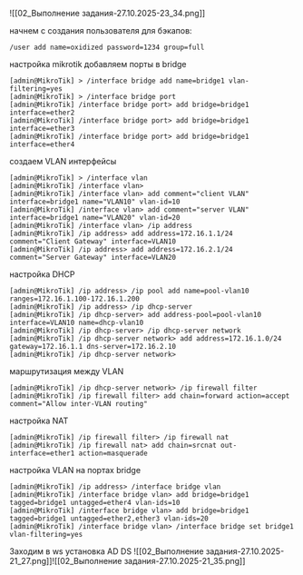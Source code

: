 ![[02_Выполнение задания-27.10.2025-23_34.png]]

начнем с создания пользователя для бэкапов:
```
/user add name=oxidized password=1234 group=full
```

настройка mikrotik
добавляем порты в bridge
```
[admin@MikroTik] > /interface bridge add name=bridge1 vlan-filtering=yes
[admin@MikroTik] > /interface bridge port
[admin@MikroTik] /interface bridge port> add bridge=bridge1 interface=ether2
[admin@MikroTik] /interface bridge port> add bridge=bridge1 interface=ether3
[admin@MikroTik] /interface bridge port> add bridge=bridge1 interface=ether4
```
создаем VLAN интерфейсы
```
[admin@MikroTik] > /interface vlan
[admin@MikroTik] /interface vlan>
[admin@MikroTik] /interface vlan> add comment="client VLAN" interface=bridge1 name="VLAN10" vlan-id=10
[admin@MikroTik] /interface vlan> add comment="server VLAN" interface=bridge1 name="VLAN20" vlan-id=20
[admin@MikroTik] /interface vlan> /ip address
[admin@MikroTik] /ip address> add address=172.16.1.1/24 comment="Client Gateway" interface=VLAN10
[admin@MikroTik] /ip address> add address=172.16.2.1/24 comment="Server Gateway" interface=VLAN20
```
настройка DHCP
```
[admin@MikroTik] /ip address> /ip pool add name=pool-vlan10 ranges=172.16.1.100-172.16.1.200
[admin@MikroTik] /ip address> /ip dhcp-server
[admin@MikroTik] /ip dhcp-server> add address-pool=pool-vlan10 interface=VLAN10 name=dhcp-vlan10
[admin@MikroTik] /ip dhcp-server> /ip dhcp-server network
[admin@MikroTik] /ip dhcp-server network> add address=172.16.1.0/24 gateway=172.16.1.1 dns-server=172.16.2.10
[admin@MikroTik] /ip dhcp-server network>

```
маршрутизация между VLAN
```
[admin@MikroTik] /ip dhcp-server network> /ip firewall filter
[admin@MikroTik] /ip firewall filter> add chain=forward action=accept comment="Allow inter-VLAN routing"
```
настройка NAT
```
[admin@MikroTik] /ip firewall filter> /ip firewall nat
[admin@MikroTik] /ip firewall nat> add chain=srcnat out-interface=ether1 action=masquerade
```
настройка VLAN на портах bridge
```
[admin@MikroTik] /ip address> /interface bridge vlan
[admin@MikroTik] /interface bridge vlan> add bridge=bridge1 tagged=bridge1 untagged=ether4 vlan-ids=10
[admin@MikroTik] /interface bridge vlan> add bridge=bridge1 tagged=bridge1 untagged=ether2,ether3 vlan-ids=20
[admin@MikroTik] /interface bridge vlan> /interface bridge set bridge1 vlan-filtering=yes
```

Заходим в ws
установка AD DS
![[02_Выполнение задания-27.10.2025-21_27.png]]![[02_Выполнение задания-27.10.2025-21_35.png]]